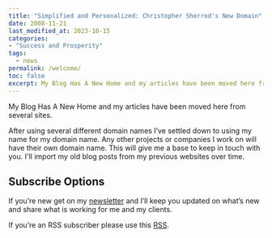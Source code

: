 ```yaml
---
title: "Simplified and Personalized: Christopher Sherrod's New Domain"
date: 2008-11-21
last_modified_at: 2023-10-15
categories:
- "Success and Prosperity"
tags:
  - news
permalink: /welcome/
toc: false
excerpt: My Blog Has A New Home and my articles have been moved here from several sites.
---
```

My Blog Has A New Home and my articles have been moved here from several sites.

After using several different domain names I’ve settled down to using my name for my domain name. Any other projects or companies I work on will have their own domain name. This will give me a base to keep in touch with you. I'll import my old blog posts from my previous websites over time.

## Subscribe Options
If you’re new get on my [newsletter](https://christophersherrod.com/newsletter/) and I’ll keep you updated on what’s new and share what is working for me and my clients.

If you’re an RSS subscriber please use this [RSS](https://christophersherrod.com/feed.xml).